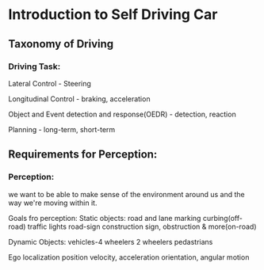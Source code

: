 # Introduction to Self Driving Car

## Taxonomy of Driving

### Driving Task:

Lateral Control - Steering

Longitudinal Control - braking, acceleration

Object and Event detection and response(OEDR) - detection, reaction

Planning - long-term, short-term


## Requirements for Perception:

### Perception:
we want to be able to make sense of the environment around us and the way we're moving within it.

Goals fro perception:
Static objects:
	road and lane marking
	curbing(off-road)
	traffic lights
	road-sign
	construction sign, obstruction & more(on-road)

Dynamic Objects:
	vehicles-4 wheelers
		 2 wheelers
	pedastrians

Ego localization
	position
	velocity, acceleration
	orientation, angular motion
